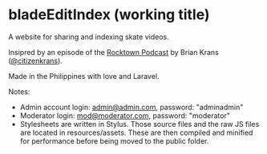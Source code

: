 # bladeEditIndex (working title)

A website for sharing and indexing skate videos.

Insipred by an episode of the [Rocktown Podcast](http://bladeordie.com/) by Brian Krans ([@citizenkrans](https://twitter.com/citizenkrans)).
 
Made in the Philippines with love and Laravel.

Notes:
- Admin account login: admin@admin.com, password: "adminadmin"
- Moderator login: mod@moderator.com, password: "moderator"
- Stylesheets are written in Stylus. Those source files and the raw JS files are located in resources/assets. These are then compiled and minified for performance before being moved to the public folder.